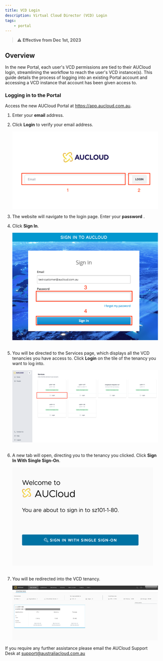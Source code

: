 ```yaml
---
title: VCD Login
description: Virtual Cloud Director (VCD) Login
tags:
    - portal
---
```


> :warning: **Effective from Dec 1st, 2023**

## Overview
In the new Portal, each user's VCD permissions are tied to their AUCloud login, streamlining the workflow to reach the user's VCD instance(s). This guide details the process of logging into an existing Portal account and accessing a VCD instance that account has been given access to.

### Logging in to the Portal

Access the new AUCloud Portal at https://app.aucloud.com.au.

1. Enter your **email** address.
1. Click **Login** to verify your email address.

    ![Login with email](./assets/setup-account-1.png)


1. The website will navigate to the login page. Enter your **password** .
1. Click **Sign In**.

    ![Enter password](./assets/setup-account-2.png)
  &nbsp;
  &nbsp;

1. You will be directed to the Services page, which displays all the VCD tenancies you have access to. Click **Login** on the tile of the tenancy you want to log into.
    
    ![Click into tenancy](./assets/vcd-click-to-tenancy.png)
  &nbsp;
  &nbsp;

1. A new tab will open, directing you to the tenancy you clicked. Click **Sign In With Single Sign-On**.

    ![Click Single Sign-On](./assets/vcd-tenancy-sso.png)  
  &nbsp; 
  &nbsp;

1. You will be redirected into the VCD tenancy.

    ![Logged in](./assets/vcd-logged-in.png)

If you require any further assistance please email the AUCloud Support Desk at support@australiacloud.com.au